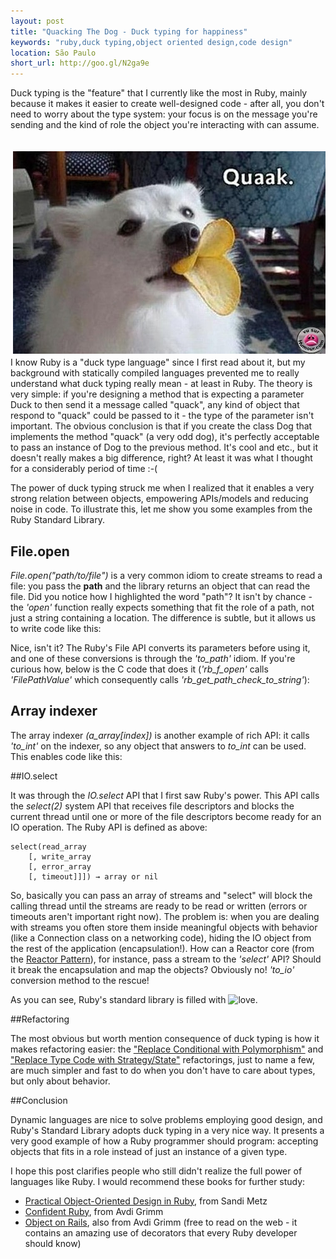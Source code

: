 ```yaml
---
layout: post
title: "Quacking The Dog - Duck typing for happiness"
keywords: "ruby,duck typing,object oriented design,code design"
location: São Paulo
short_url: http://goo.gl/N2ga9e
---
```


Duck typing is the "feature" that I currently like the most in Ruby, mainly because it makes it easier to create well-designed code - after all, you don't need to worry about the type system: your focus is on the message you're sending and the kind of role the object you're interacting with can assume.

<!-- more -->

<img alt="duck typing" style="float:right; margin: 20px 0 5px 15px;" src="/images/duck_typing.jpg"/>

I know Ruby is a "duck type language" since I first read about it, but my background with statically compiled languages prevented me to really understand what duck typing really mean - at least in Ruby. The theory is very simple: if you're designing a method that is expecting a parameter Duck to then send it a message called "quack", any kind of object that respond to "quack" could be passed to it - the type of the parameter isn't important. The obvious conclusion is that if you create the class Dog that implements the method "quack" (a very odd dog), it's perfectly acceptable to pass an instance of Dog to the previous method. It's cool and etc., but it doesn't really makes a big difference, right? At least it was what I thought for a considerably period of time :-(


The power of duck typing struck me when I realized that it enables a very strong relation between objects, empowering APIs/models and reducing noise in code. To illustrate this, let me show you some examples from the Ruby Standard Library.

## File.open

*File.open("path/to/file")* is a very common idiom to create streams to read a file: you pass the **path** and the library returns an object that can read the file. Did you notice how I highlighted the word "path"? It isn't by chance - the *'open'* function really expects something that fit the role of a path, not just a string containing a location. The difference is subtle, but it allows us to write code like this:

<script src="https://gist.github.com/victorarias/6198934.js">
</script>

Nice, isn't it? The Ruby's File API converts its parameters before using it, and one of these conversions is through the *'to_path'* idiom. If you're curious how, below is the C code that does it (*'rb_f_open'* calls *'FilePathValue'* which consequently calls *'rb_get_path_check_to_string'*):

<script src="https://gist.github.com/victorarias/6198940.js">
</script>

## Array indexer

The array indexer *(a_array\[index\])* is another example of rich API: it calls *'to_int'* on the indexer, so any object that answers to *to_int* can be used. This enables code like this:

<script src="https://gist.github.com/victorarias/6198944.js">
</script>

##IO.select

It was through the *IO.select* API that I first saw Ruby's power. This API calls the *select(2)* system API that receives file descriptors and blocks the current thread until one or more of the file descriptors become ready for an IO operation. The Ruby API is defined as above:

	select(read_array
		[, write_array
		[, error_array
		[, timeout]]]) → array or nil

So, basically you can pass an array of streams and "select" will block the calling thread until the streams are ready to be read or written (errors or timeouts aren't important right now). The problem is: when you are dealing with streams you often store them inside meaningful objects with behavior (like a Connection class on a networking code), hiding the IO object from the rest of the application (encapsulation!). How can a Reactor core (from the [Reactor Pattern](http://en.wikipedia.org/wiki/Reactor_pattern)), for instance, pass a stream to the *'select'* API? Should it break the encapsulation and map the objects? Obviously no! *'to_io'* conversion method to the rescue!

<script src="https://gist.github.com/victorarias/6198945.js">
</script>

As you can see, Ruby's standard library is filled with <img alt="love" style="width: 32px;" src="http://www.victorarias.com.br/images/heart.png"/>.

##Refactoring

The most obvious but worth mention consequence of duck typing is how it makes refactoring easier: the ["Replace Conditional with Polymorphism"](http://www.refactoring.com/catalog/replaceConditionalWithPolymorphism.html) and ["Replace Type Code with Strategy/State"](http://www.refactoring.com/catalog/replaceTypeCodeWithStateStrategy.html) refactorings, just to name a few, are much simpler and fast to do when you don't have to care about types, but only about behavior.

##Conclusion

Dynamic languages are nice to solve problems employing good design, and Ruby's Standard Library adopts duck typing in a very nice way. It presents a very good example of how a Ruby programmer should program: accepting objects that fits in a role instead of just an instance of a given type.

I hope this post clarifies people who still didn't realize the full power of languages like Ruby. I would recommend these books for further study:

- [Practical Object-Oriented Design in Ruby](http://www.poodr.info/), from Sandi Metz
- [Confident Ruby](http://devblog.avdi.org/2012/06/05/confident-ruby-beta/), from Avdi Grimm
- [Object on Rails](http://objectsonrails.com/), also from Avdi Grimm (free to read on the web - it contains an amazing use of decorators that every Ruby developer should know)
